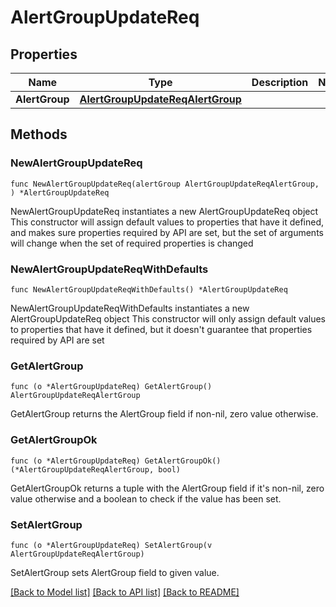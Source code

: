 # AlertGroupUpdateReq

## Properties

Name | Type | Description | Notes
------------ | ------------- | ------------- | -------------
**AlertGroup** | [**AlertGroupUpdateReqAlertGroup**](AlertGroupUpdateReqAlertGroup.md) |  | 

## Methods

### NewAlertGroupUpdateReq

`func NewAlertGroupUpdateReq(alertGroup AlertGroupUpdateReqAlertGroup, ) *AlertGroupUpdateReq`

NewAlertGroupUpdateReq instantiates a new AlertGroupUpdateReq object
This constructor will assign default values to properties that have it defined,
and makes sure properties required by API are set, but the set of arguments
will change when the set of required properties is changed

### NewAlertGroupUpdateReqWithDefaults

`func NewAlertGroupUpdateReqWithDefaults() *AlertGroupUpdateReq`

NewAlertGroupUpdateReqWithDefaults instantiates a new AlertGroupUpdateReq object
This constructor will only assign default values to properties that have it defined,
but it doesn't guarantee that properties required by API are set

### GetAlertGroup

`func (o *AlertGroupUpdateReq) GetAlertGroup() AlertGroupUpdateReqAlertGroup`

GetAlertGroup returns the AlertGroup field if non-nil, zero value otherwise.

### GetAlertGroupOk

`func (o *AlertGroupUpdateReq) GetAlertGroupOk() (*AlertGroupUpdateReqAlertGroup, bool)`

GetAlertGroupOk returns a tuple with the AlertGroup field if it's non-nil, zero value otherwise
and a boolean to check if the value has been set.

### SetAlertGroup

`func (o *AlertGroupUpdateReq) SetAlertGroup(v AlertGroupUpdateReqAlertGroup)`

SetAlertGroup sets AlertGroup field to given value.



[[Back to Model list]](../README.md#documentation-for-models) [[Back to API list]](../README.md#documentation-for-api-endpoints) [[Back to README]](../README.md)


